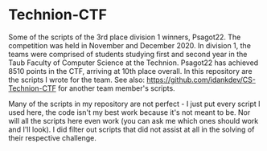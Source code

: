 # Technion-CTF
Some of the scripts of the 3rd place division 1 winners, Psagot22. The competition was held in November and December 2020. In division 1, the teams were comprised of students studying first and second year in the Taub Faculty of Computer Science at the Technion.
Psagot22 has achieved 8510 points in the CTF, arriving at 10th place overall. In this repository are the scripts I wrote for the team. See also: https://github.com/idankdev/CS-Technion-CTF for another team member's scripts. 

Many of the scripts in my repository are not perfect - I just put every script I used here, the code isn't my best work because it's not meant to be. Nor will all the scripts here even work (you can ask me which ones should work and I'll look). I did filter out scripts that did not assist at all in the solving of their respective challenge.
